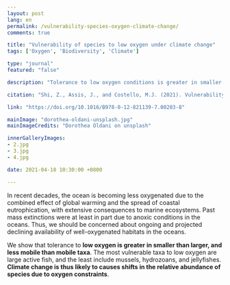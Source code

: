 ```yaml
---
layout: post
lang: en
permalink: /vulnerability-species-oxygen-climate-change/
comments: true

title: "Vulnerability of species to low oxygen under climate change"
tags: ['Oxygen', 'Biodiversity', 'Climate']

type: "journal"
featured: "false"

description: "Tolerance to low oxygen conditions is greater in smaller than larger, and less mobile than mobile taxa. The most vulnerable taxa are large active fish, and the least include mussels, hydrozoans, and jellyfishes."

citation: "Shi, Z., Assis, J., and Costello, M.J. (2021). Vulnerability of Marine Species to Low Oxygen Under Climate Change in Elsevier."

link: "https://doi.org/10.1016/B978-0-12-821139-7.00203-8"

mainImage: "dorothea-oldani-unsplash.jpg"
mainImageCredits: "Dorothea Oldani on unsplash"

innerGalleryImages:
- 2.jpg
- 3.jpg
- 4.jpg

date: 2021-04-18 10:30:00 +0800

---
```


In recent decades, the ocean is becoming less oxygenated due to the combined effect of global warming and the spread of coastal eutrophication, with extensive consequences to marine ecosystems. Past mass extinctions were at least in part due to anoxic conditions in the oceans. Thus, we should be concerned about ongoing and projected declining availability of well-oxygenated habitats in the oceans.

We show that tolerance to <b>low oxygen is greater in smaller than larger, and less mobile than mobile taxa</b>. The most vulnerable taxa to low oxygen are large active fish, and the least include mussels, hydrozoans, and jellyfishes. <b>Climate change is thus likely to causes shifts in the relative abundance of species due to oxygen constraints</b>.
